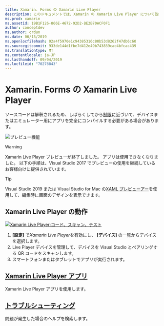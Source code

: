 ```yaml
---
title: Xamarin. Forms の Xamarin Live Player
description: このドキュメントでは、Xamarin の Xamarin Live Player について説明します。インストール、Xamarin Live Player アプリ、Xamarin Live Player で使用するサンプル、制限事項、およびトラブルシューティングについて説明します。
ms.prod: xamarin
ms.assetid: 19B1F126-866E-4672-92D2-BE2B70ACF0F1
author: conceptdev
ms.author: crdun
ms.date: 06/13/2019
ms.openlocfilehash: 02a4f5970e1c94385316c80b53d8262f47db6c60
ms.sourcegitcommit: 933de144d1fbe7d412e49b743839cae4bfcac439
ms.translationtype: MT
ms.contentlocale: ja-JP
ms.lasthandoff: 09/04/2019
ms.locfileid: "70278843"
---
```

# <a name="xamarin-live-player-for-xamarinforms"></a>Xamarin. Forms の Xamarin Live Player

ソースコードは解釈されるため、しばらくしてから[制限](limitations.md)に近づいて、デバイスまたはエミュレーター用にアプリを完全にコンパイルする必要がある場合があります。

![プレビュー機能](~/media/shared/preview.png)

> [!WARNING]
> Xamarin Live Player プレビューが終了しました。 アプリは使用できなくなりました。 以下の手順は、Visual Studio 2017 でプレビューの使用を継続しているお客様向けに提供されています。

> [!TIP]
> Visual Studio 2019 または Visual Studio for Mac の[XAML プレビューアー](~/xamarin-forms/xaml/xaml-previewer/index.md)を使用して、編集時に画面のデザインを表示できます。

## <a name="how-xamarin-live-player-worked"></a>Xamarin Live Player の動作

[![Xamarin Live Player:コード、スキャン、テスト](images/xamarin-live.png)](images/xamarin-live-sml.png#lightbox)

1. **[設定]** で*Xamarin Live Player*を有効にし、 **[デバイス]** の一覧からデバイスを選択します。
2. Live Player デバイスを管理して、デバイスを Visual Studio とペアリングする QR コードをスキャンします。
3. スマートフォンまたはタブレットでアプリが実行されます。

## <a name="xamarin-live-player-appplayermd"></a>[Xamarin Live Player アプリ](player.md)

Xamarin Live Player アプリを使用します。

## <a name="troubleshootingtroubleshootingmd"></a>[トラブルシューティング](troubleshooting.md)

問題が発生した場合のヘルプを検索します。
